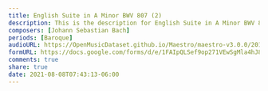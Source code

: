 ```yaml
---
title: English Suite in A Minor BWV 807 (2)
description: This is the description for English Suite in A Minor BWV 807 by Johann Sebastian Bach
composers: [Johann Sebastian Bach]
periods: [Baroque]
audioURL: https://OpenMusicDataset.github.io/Maestro/maestro-v3.0.0/2013/ORIG-MIDI_01_7_10_13_Group_MID--AUDIO_08_R3_2013_wav--2.midi
formURL: https://docs.google.com/forms/d/e/1FAIpQLSef9op271VEwSgMla4hJ8imZjZasBfssGPGSHhQHWhdqfHLZQ/viewform
comments: true
share: true
date: 2021-08-08T07:43:13-06:00
---
```

